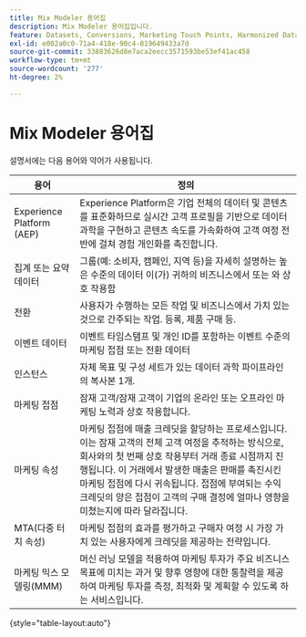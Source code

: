 ```yaml
---
title: Mix Modeler 용어집
description: Mix Modeler 용어집입니다.
feature: Datasets, Conversions, Marketing Touch Points, Harmonized Data
exl-id: e002a0c0-71a4-418e-90c4-819649433a7d
source-git-commit: 33883626d8e7aca2eecc3571593be53ef41ac458
workflow-type: tm+mt
source-wordcount: '277'
ht-degree: 2%

---
```


# Mix Modeler 용어집

설명서에는 다음 용어와 약어가 사용됩니다.

| 용어 | 정의 |
|---|---|
| Experience Platform (AEP) | Experience Platform은 기업 전체의 데이터 및 콘텐츠를 표준화하므로 실시간 고객 프로필을 기반으로 데이터 과학을 구현하고 콘텐츠 속도를 가속화하여 고객 여정 전반에 걸쳐 경험 개인화를 촉진합니다. |
| 집계 또는 요약 데이터 | 그룹(예: 소비자, 캠페인, 지역 등)을 자세히 설명하는 높은 수준의 데이터 이(가) 귀하의 비즈니스에서 또는 와 상호 작용함 |
| 전환 | 사용자가 수행하는 모든 작업 및 비즈니스에서 가치 있는 것으로 간주되는 작업. 등록, 제품 구매 등. |
| 이벤트 데이터 | 이벤트 타임스탬프 및 개인 ID를 포함하는 이벤트 수준의 마케팅 접점 또는 전환 데이터 |
| 인스턴스 | 자체 목표 및 구성 세트가 있는 데이터 과학 파이프라인의 복사본 1개. |
| 마케팅 접점 | 잠재 고객/잠재 고객이 기업의 온라인 또는 오프라인 마케팅 노력과 상호 작용합니다. |
| 마케팅 속성 | 마케팅 접점에 매출 크레딧을 할당하는 프로세스입니다. 이는 잠재 고객의 전체 고객 여정을 추적하는 방식으로, 회사와의 첫 번째 상호 작용부터 거래 종료 시점까지 진행됩니다. 이 거래에서 발생한 매출은 판매를 촉진시킨 마케팅 접점에 다시 귀속됩니다. 접점에 부여되는 수익 크레딧의 양은 접점이 고객의 구매 결정에 얼마나 영향을 미쳤는지에 따라 달라집니다. |
| MTA(다중 터치 속성) | 마케팅 접점의 효과를 평가하고 구매자 여정 시 가장 가치 있는 사용자에게 크레딧을 제공하는 전략입니다. |
| 마케팅 믹스 모델링(MMM) | 머신 러닝 모델을 적용하여 마케팅 투자가 주요 비즈니스 목표에 미치는 과거 및 향후 영향에 대한 통찰력을 제공하여 마케팅 투자를 측정, 최적화 및 계획할 수 있도록 하는 서비스입니다. |

{style="table-layout:auto"}
